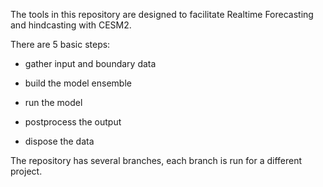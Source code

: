 The tools in this repository are designed to facilitate Realtime Forecasting and hindcasting with CESM2.

There are 5 basic steps:

 * gather input and boundary data

 * build the model ensemble

 * run the model

 * postprocess the output

 * dispose the data

The repository has several branches, each branch is run for a different project.
